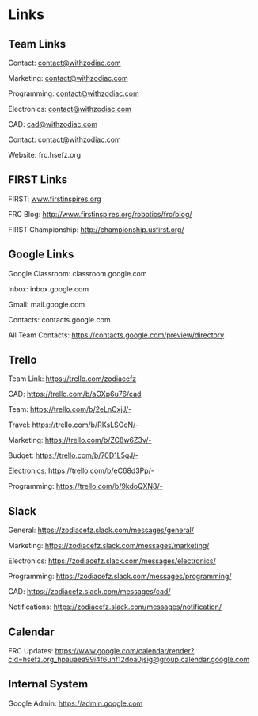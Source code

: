 # Links

## Team Links

Contact: contact@withzodiac.com

Marketing: contact@withzodiac.com

Programming: contact@withzodiac.com

Electronics: contact@withzodiac.com

CAD: cad@withzodiac.com

Contact: contact@withzodiac.com

Website: frc.hsefz.org

## FIRST Links

FIRST: www.firstinspires.org

FRC Blog: http://www.firstinspires.org/robotics/frc/blog/

FIRST Championship: http://championship.usfirst.org/

## Google Links

Google Classroom: classroom.google.com

Inbox: inbox.google.com

Gmail: mail.google.com

Contacts: contacts.google.com

All Team Contacts: https://contacts.google.com/preview/directory

## Trello

Team Link: https://trello.com/zodiacefz

CAD: https://trello.com/b/aOXp6u76/cad

Team: https://trello.com/b/2eLnCxjJ/-

Travel: https://trello.com/b/RKsLSOcN/-

Marketing: https://trello.com/b/ZC8w6Z3v/-

Budget: https://trello.com/b/70D1L5gJ/-

Electronics: https://trello.com/b/eC68d3Pp/-

Programming: https://trello.com/b/9kdoQXN8/-

## Slack

General: https://zodiacefz.slack.com/messages/general/

Marketing: https://zodiacefz.slack.com/messages/marketing/

Electronics: https://zodiacefz.slack.com/messages/electronics/

Programming: https://zodiacefz.slack.com/messages/programming/

CAD: https://zodiacefz.slack.com/messages/cad/

Notifications: https://zodiacefz.slack.com/messages/notification/

## Calendar

FRC Updates: https://www.google.com/calendar/render?cid=hsefz.org_hpauaea99i4f6uhf12doa0jsig@group.calendar.google.com

## Internal System

Google Admin: https://admin.google.com
